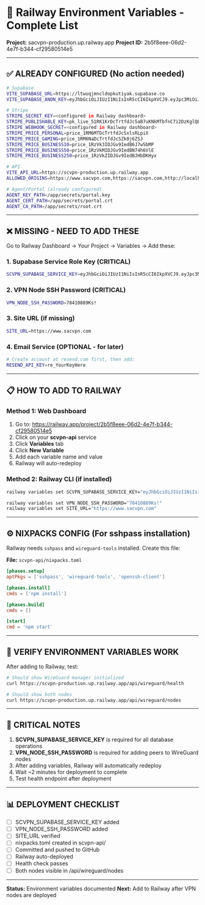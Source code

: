 # 🚂 Railway Environment Variables - Complete List

**Project:** sacvpn-production.up.railway.app
**Project ID:** 2b5f8eee-06d2-4e7f-b344-cf29580514e5

---

## ✅ ALREADY CONFIGURED (No action needed)

```bash
# Supabase
VITE_SUPABASE_URL=https://ltwuqjmncldopkutiyak.supabase.co
VITE_SUPABASE_ANON_KEY=eyJhbGciOiJIUzI1NiIsInR5cCI6IkpXVCJ9.eyJpc3MiOiJzdXBhYmFzZSIsInJlZiI6Imx0d3Vxam1uY2xkb3BrdXRpeWFrIiwicm9sZSI6ImFub24iLCJpYXQiOjE3NTU4Mjk5NDQsImV4cCI6MjA3MTQwNTk0NH0.JdboTA0XjFLbr_xG7fi9GKa2QiS0hqFpzr-FD1Q6f0Q

# Stripe
STRIPE_SECRET_KEY=<configured in Railway dashboard>
STRIPE_PUBLISHABLE_KEY=pk_live_51RK1KrDcTrtfdJcSaB7uKNkMTbfnC7i2DzKglQBpLEUnIOhBU1q6i6Dxj2ZNu6Ju4UwxxaGa4iaOhWj5t4Mq7HRt00dbwgDNue
STRIPE_WEBHOOK_SECRET=<configured in Railway dashboard>
STRIPE_PRICE_PERSONAL=price_1RM6MTDcTrtfdJcSxlsRLpiX
STRIPE_PRICE_GAMING=price_1RM6NaDcTrtfdJcSZk0j6ZSJ
STRIPE_PRICE_BUSINESS10=price_1RzVk3IDJGv9IedB6J7wSbMP
STRIPE_PRICE_BUSINESS50=price_1RzVkMIDJGv9IedBN74h6VlE
STRIPE_PRICE_BUSINESS250=price_1RzVkZIDJGv9IedBJHbDKHyx

# API
VITE_API_URL=https://scvpn-production.up.railway.app
ALLOWED_ORIGINS=https://www.sacvpn.com,https://sacvpn.com,http://localhost:5173,https://scvpn-production.up.railway.app

# Agent/Portal (already configured)
AGENT_KEY_PATH=/app/secrets/portal.key
AGENT_CERT_PATH=/app/secrets/portal.crt
AGENT_CA_PATH=/app/secrets/root.crt
```

---

## ❌ MISSING - NEED TO ADD THESE

Go to Railway Dashboard → Your Project → Variables → Add these:

### **1. Supabase Service Role Key (CRITICAL)**
```bash
SCVPN_SUPABASE_SERVICE_KEY=eyJhbGciOiJIUzI1NiIsInR5cCI6IkpXVCJ9.eyJpc3MiOiJzdXBhYmFzZSIsInJlZiI6Imx0d3Vxam1uY2xkb3BrdXRpeWFrIiwicm9sZSI6InNlcnZpY2Vfcm9sZSIsImlhdCI6MTc1NTgyOTk0NCwiZXhwIjoyMDcxNDA1OTQ0fQ.J0GjiUMfB5dtO6QItZvtQiSduNRLWZDcW5gDZL91fIc
```

### **2. VPN Node SSH Password (CRITICAL)**
```bash
VPN_NODE_SSH_PASSWORD=78410889Ks!
```

### **3. Site URL (if missing)**
```bash
SITE_URL=https://www.sacvpn.com
```

### **4. Email Service (OPTIONAL - for later)**
```bash
# Create account at resend.com first, then add:
RESEND_API_KEY=re_YourKeyHere
```

---

## 📋 HOW TO ADD TO RAILWAY

### Method 1: Web Dashboard
1. Go to: https://railway.app/project/2b5f8eee-06d2-4e7f-b344-cf29580514e5
2. Click on your **scvpn-api** service
3. Click **Variables** tab
4. Click **New Variable**
5. Add each variable name and value
6. Railway will auto-redeploy

### Method 2: Railway CLI (if installed)
```bash
railway variables set SCVPN_SUPABASE_SERVICE_KEY="eyJhbGciOiJIUzI1NiIsInR5cCI6IkpXVCJ9.eyJpc3MiOiJzdXBhYmFzZSIsInJlZiI6Imx0d3Vxam1uY2xkb3BrdXRpeWFrIiwicm9sZSI6InNlcnZpY2Vfcm9sZSIsImlhdCI6MTc1NTgyOTk0NCwiZXhwIjoyMDcxNDA1OTQ0fQ.J0GjiUMfB5dtO6QItZvtQiSduNRLWZDcW5gDZL91fIc"

railway variables set VPN_NODE_SSH_PASSWORD="78410889Ks!"
railway variables set SITE_URL="https://www.sacvpn.com"
```

---

## ⚙️ NIXPACKS CONFIG (For sshpass installation)

Railway needs `sshpass` and `wireguard-tools` installed. Create this file:

**File:** `scvpn-api/nixpacks.toml`
```toml
[phases.setup]
aptPkgs = ['sshpass', 'wireguard-tools', 'openssh-client']

[phases.install]
cmds = ['npm install']

[phases.build]
cmds = []

[start]
cmd = 'npm start'
```

---

## 🧪 VERIFY ENVIRONMENT VARIABLES WORK

After adding to Railway, test:

```bash
# Should show WireGuard manager initialized
curl https://scvpn-production.up.railway.app/api/wireguard/health

# Should show both nodes
curl https://scvpn-production.up.railway.app/api/wireguard/nodes
```

---

## 🚨 CRITICAL NOTES

1. **SCVPN_SUPABASE_SERVICE_KEY** is required for all database operations
2. **VPN_NODE_SSH_PASSWORD** is required for adding peers to WireGuard nodes
3. After adding variables, Railway will automatically redeploy
4. Wait ~2 minutes for deployment to complete
5. Test health endpoint after deployment

---

## 📊 DEPLOYMENT CHECKLIST

- [ ] SCVPN_SUPABASE_SERVICE_KEY added
- [ ] VPN_NODE_SSH_PASSWORD added
- [ ] SITE_URL verified
- [ ] nixpacks.toml created in scvpn-api/
- [ ] Committed and pushed to GitHub
- [ ] Railway auto-deployed
- [ ] Health check passes
- [ ] Both nodes visible in /api/wireguard/nodes

---

**Status:** Environment variables documented
**Next:** Add to Railway after VPN nodes are deployed
